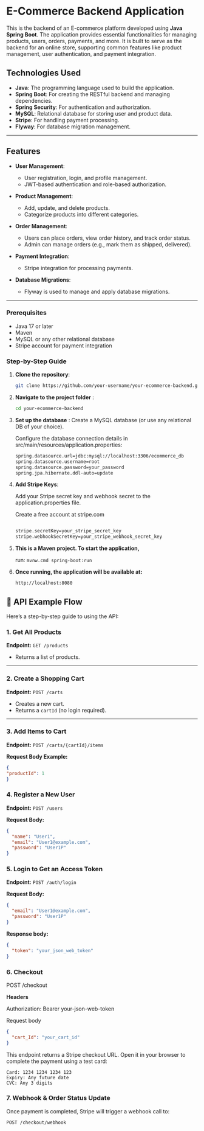# E-Commerce Backend Application

This is the backend of an E-commerce platform developed using **Java Spring Boot**. The application provides essential functionalities for managing products, users, orders, payments, and more. It is built to serve as the backend for an online store, supporting common features like product management, user authentication, and payment integration.

## Technologies Used

- **Java**: The programming language used to build the application.
- **Spring Boot**: For creating the RESTful backend and managing dependencies.
- **Spring Security**: For authentication and authorization.
- **MySQL**: Relational database for storing user and product data.
- **Stripe**: For handling payment processing.
- **Flyway**: For database migration management.

---

## Features

- **User Management**:
  - User registration, login, and profile management.
  - JWT-based authentication and role-based authorization.
  
- **Product Management**:
  - Add, update, and delete products.
  - Categorize products into different categories.
  
- **Order Management**:
  - Users can place orders, view order history, and track order status.
  - Admin can manage orders (e.g., mark them as shipped, delivered).
  
- **Payment Integration**:
  - Stripe integration for processing payments.

- **Database Migrations**:
  - Flyway is used to manage and apply database migrations.

---

### Prerequisites

- Java 17 or later
- Maven
- MySQL or any other relational database
- Stripe account for payment integration

### Step-by-Step Guide

1. **Clone the repository**:
   ```bash
   git clone https://github.com/your-username/your-ecommerce-backend.git
   
2. **Navigate to the project folder** :
   ``` bash
   cd your-ecommerce-backend

3. **Set up the database** :
   Create a MySQL database (or use any relational DB of your choice).

   Configure the database connection details in src/main/resources/application.properties:

   ``` bash
   spring.datasource.url=jdbc:mysql://localhost:3306/ecommerce_db
   spring.datasource.username=root
   spring.datasource.password=your_password
   spring.jpa.hibernate.ddl-auto=update

4. **Add Stripe Keys**:

   Add your Stripe secret key and webhook secret to the application.properties file.
   
   Create a free account at stripe.com
   
   ``` bash

   stripe.secretKey=your_stripe_secret_key
   stripe.webhookSecretKey=your_stripe_webhook_secret_key

5. **This is a Maven project. To start the application,**
   
   run:  ``` mvnw.cmd spring-boot:run ```

6. **Once running, the application will be available at:**

   ``` http://localhost:8080 ```


## 🧪 API Example Flow

Here’s a step-by-step guide to using the API:

### 1. Get All Products

**Endpoint:** `GET /products`

- Returns a list of products.


---

### 2. Create a Shopping Cart

**Endpoint:** `POST /carts`

- Creates a new cart.
- Returns a `cartId` (no login required).

---

### 3. Add Items to Cart

**Endpoint:** `POST /carts/{cartId}/items`

**Request Body Example:**



```json
{
"productId": 1
}
```


### 4. Register a New User

**Endpoint:** `POST /users`

**Request Body:**

```json
{
  "name": "User1",
  "email": "User1@example.com",
  "password": "User1P"
}
```

### 5\. Login to Get an Access Token

**Endpoint:** `POST /auth/login`

**Request Body:**

```json
{
  "email": "User1@example.com",
  "password": "User1P"
}
```

**Response body:**

```json
{
  "token": "your_json_web_token"
}
```


### 6. Checkout

POST /checkout 

**Headers**

Authorization: Bearer your-json-web-token

Request body
```json
{
  "cart_Id": "your_cart_id"
}
```

This endpoint returns a Stripe checkout URL. Open it in your browser to complete the payment using a test card:

```
Card: 1234 1234 1234 123
Expiry: Any future date
CVC: Any 3 digits
```




### 7. Webhook & Order Status Update

Once payment is completed, Stripe will trigger a webhook call to:

```
POST /checkout/webhook
```
